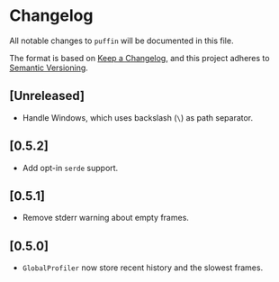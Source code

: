 # Changelog
All notable changes to `puffin` will be documented in this file.

The format is based on [Keep a Changelog](https://keepachangelog.com/en/1.0.0/),
and this project adheres to [Semantic Versioning](https://semver.org/spec/v2.0.0.html).

## [Unreleased]

* Handle Windows, which uses backslash (`\`) as path separator.


## [0.5.2]

* Add opt-in `serde` support.


## [0.5.1]

* Remove stderr warning about empty frames.


## [0.5.0]

* `GlobalProfiler` now store recent history and the slowest frames.
